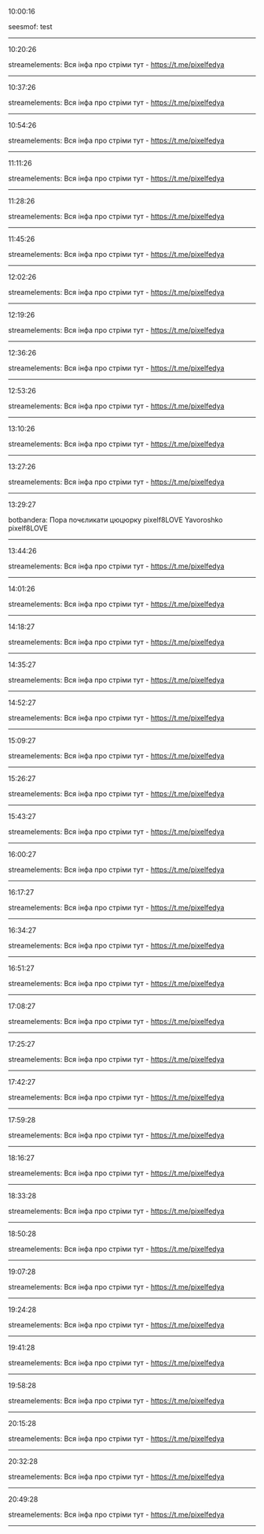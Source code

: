 10:00:16

seesmof: test

---

10:20:26

streamelements: Вся інфа про стріми тут - https://t.me/pixelfedya

---

10:37:26

streamelements: Вся інфа про стріми тут - https://t.me/pixelfedya

---

10:54:26

streamelements: Вся інфа про стріми тут - https://t.me/pixelfedya

---

11:11:26

streamelements: Вся інфа про стріми тут - https://t.me/pixelfedya

---

11:28:26

streamelements: Вся інфа про стріми тут - https://t.me/pixelfedya

---

11:45:26

streamelements: Вся інфа про стріми тут - https://t.me/pixelfedya

---

12:02:26

streamelements: Вся інфа про стріми тут - https://t.me/pixelfedya

---

12:19:26

streamelements: Вся інфа про стріми тут - https://t.me/pixelfedya

---

12:36:26

streamelements: Вся інфа про стріми тут - https://t.me/pixelfedya

---

12:53:26

streamelements: Вся інфа про стріми тут - https://t.me/pixelfedya

---

13:10:26

streamelements: Вся інфа про стріми тут - https://t.me/pixelfedya

---

13:27:26

streamelements: Вся інфа про стріми тут - https://t.me/pixelfedya

---

13:29:27

botbandera: Пора почєликати цюцюрку pixelf8LOVE Yavoroshko pixelf8LOVE

---

13:44:26

streamelements: Вся інфа про стріми тут - https://t.me/pixelfedya

---

14:01:26

streamelements: Вся інфа про стріми тут - https://t.me/pixelfedya

---

14:18:27

streamelements: Вся інфа про стріми тут - https://t.me/pixelfedya

---

14:35:27

streamelements: Вся інфа про стріми тут - https://t.me/pixelfedya

---

14:52:27

streamelements: Вся інфа про стріми тут - https://t.me/pixelfedya

---

15:09:27

streamelements: Вся інфа про стріми тут - https://t.me/pixelfedya

---

15:26:27

streamelements: Вся інфа про стріми тут - https://t.me/pixelfedya

---

15:43:27

streamelements: Вся інфа про стріми тут - https://t.me/pixelfedya

---

16:00:27

streamelements: Вся інфа про стріми тут - https://t.me/pixelfedya

---

16:17:27

streamelements: Вся інфа про стріми тут - https://t.me/pixelfedya

---

16:34:27

streamelements: Вся інфа про стріми тут - https://t.me/pixelfedya

---

16:51:27

streamelements: Вся інфа про стріми тут - https://t.me/pixelfedya

---

17:08:27

streamelements: Вся інфа про стріми тут - https://t.me/pixelfedya

---

17:25:27

streamelements: Вся інфа про стріми тут - https://t.me/pixelfedya

---

17:42:27

streamelements: Вся інфа про стріми тут - https://t.me/pixelfedya

---

17:59:28

streamelements: Вся інфа про стріми тут - https://t.me/pixelfedya

---

18:16:27

streamelements: Вся інфа про стріми тут - https://t.me/pixelfedya

---

18:33:28

streamelements: Вся інфа про стріми тут - https://t.me/pixelfedya

---

18:50:28

streamelements: Вся інфа про стріми тут - https://t.me/pixelfedya

---

19:07:28

streamelements: Вся інфа про стріми тут - https://t.me/pixelfedya

---

19:24:28

streamelements: Вся інфа про стріми тут - https://t.me/pixelfedya

---

19:41:28

streamelements: Вся інфа про стріми тут - https://t.me/pixelfedya

---

19:58:28

streamelements: Вся інфа про стріми тут - https://t.me/pixelfedya

---

20:15:28

streamelements: Вся інфа про стріми тут - https://t.me/pixelfedya

---

20:32:28

streamelements: Вся інфа про стріми тут - https://t.me/pixelfedya

---

20:49:28

streamelements: Вся інфа про стріми тут - https://t.me/pixelfedya

---

